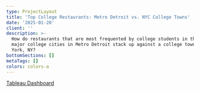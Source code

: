 ```yaml
---
type: ProjectLayout
title: 'Top College Restaurants: Metro Detroit vs. NYC College Towns'
date: '2025-01-20'
client: ''
description: >-
  How do restaurants that are most frequented by college students in the three
  major college cities in Metro Detroit stack up against a college town like New
  York, NY?
bottomSections: []
metaTags: []
colors: colors-a
---
```

[Tableau Dashboard](https://public.tableau.com/app/profile/maheen.asghar3706/viz/VideoGameSales_17373991416240/Dashboard1?publish=yes)

